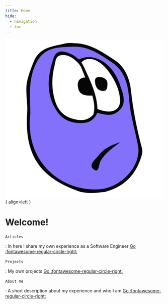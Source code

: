 ```yaml
---
title: Home
hide:
  - navigation
  - toc
---
```


![Image title](assets/logo.png){ align=left }

# Welcome!

`Articles`

: In here I share my own experience as a Software Engineer [Go :fontawesome-regular-circle-right:](blog)

`Projects`

: My own projects [Go :fontawesome-regular-circle-right:](projects)

`About me`

: A short description about my experience and who I am [Go :fontawesome-regular-circle-right:](about-me)

